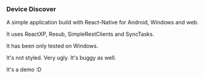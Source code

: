 ### Device Discover

A simple application build with React-Native for Android, Windows and web.

It uses ReactXP, Resub, SimpleRestClients and SyncTasks.

It has been only tested on Windows.

It's not styled. Very ugly. It's buggy as well.

It's a demo :D
